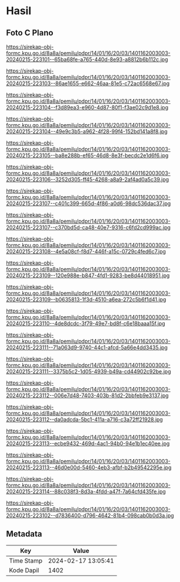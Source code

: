 # Hasil

## Foto C Plano

https://sirekap-obj-formc.kpu.go.id/8a8a/pemilu/pdpr/14/01/16/20/03/1401162003003-20240215-223101--65ba68fe-a765-440d-8e93-a8812b6b112c.jpg

https://sirekap-obj-formc.kpu.go.id/8a8a/pemilu/pdpr/14/01/16/20/03/1401162003003-20240215-223103--86ae1655-e662-46aa-81e5-c72ac6568e67.jpg

https://sirekap-obj-formc.kpu.go.id/8a8a/pemilu/pdpr/14/01/16/20/03/1401162003003-20240215-223104--f3d89ea3-e960-4d87-80f1-f3ae02c9d1e8.jpg

https://sirekap-obj-formc.kpu.go.id/8a8a/pemilu/pdpr/14/01/16/20/03/1401162003003-20240215-223104--49e9c3b5-a962-4f28-99f4-152bd141a8f8.jpg

https://sirekap-obj-formc.kpu.go.id/8a8a/pemilu/pdpr/14/01/16/20/03/1401162003003-20240215-223105--ba8e288b-ef65-46d8-8e3f-becdc2e1d6f6.jpg

https://sirekap-obj-formc.kpu.go.id/8a8a/pemilu/pdpr/14/01/16/20/03/1401162003003-20240215-223106--3252d305-ff45-4268-a8a9-2af4ad0a5c39.jpg

https://sirekap-obj-formc.kpu.go.id/8a8a/pemilu/pdpr/14/01/16/20/03/1401162003003-20240215-223107--c401c399-665d-4f86-a0d6-98dc536dac37.jpg

https://sirekap-obj-formc.kpu.go.id/8a8a/pemilu/pdpr/14/01/16/20/03/1401162003003-20240215-223107--c370bd5d-ca48-40e7-9316-c6fd2cd999ac.jpg

https://sirekap-obj-formc.kpu.go.id/8a8a/pemilu/pdpr/14/01/16/20/03/1401162003003-20240215-223108--4e5a08cf-f8d7-446f-a15c-0729c4fed6c7.jpg

https://sirekap-obj-formc.kpu.go.id/8a8a/pemilu/pdpr/14/01/16/20/03/1401162003003-20240215-223109--120e988e-b847-4fd1-9283-be8d44018951.jpg

https://sirekap-obj-formc.kpu.go.id/8a8a/pemilu/pdpr/14/01/16/20/03/1401162003003-20240215-223109--b0635813-1f3d-4510-a6ea-272c5b6f1d41.jpg

https://sirekap-obj-formc.kpu.go.id/8a8a/pemilu/pdpr/14/01/16/20/03/1401162003003-20240215-223110--4de8dcdc-3f79-49e7-bd8f-c6e18baaa15f.jpg

https://sirekap-obj-formc.kpu.go.id/8a8a/pemilu/pdpr/14/01/16/20/03/1401162003003-20240215-223111--71a063d9-9740-44c1-afcd-5a66e4dd3435.jpg

https://sirekap-obj-formc.kpu.go.id/8a8a/pemilu/pdpr/14/01/16/20/03/1401162003003-20240215-223111--3375b5c2-1d05-4939-b49a-cd44902c92be.jpg

https://sirekap-obj-formc.kpu.go.id/8a8a/pemilu/pdpr/14/01/16/20/03/1401162003003-20240215-223112--006e7d48-7403-403b-81d2-2bbfeb9e3137.jpg

https://sirekap-obj-formc.kpu.go.id/8a8a/pemilu/pdpr/14/01/16/20/03/1401162003003-20240215-223112--da0adcda-5bc1-411a-a716-c3a72ff21928.jpg

https://sirekap-obj-formc.kpu.go.id/8a8a/pemilu/pdpr/14/01/16/20/03/1401162003003-20240215-223113--ecbe9432-469d-4ac1-94b0-94e1b1ec40ee.jpg

https://sirekap-obj-formc.kpu.go.id/8a8a/pemilu/pdpr/14/01/16/20/03/1401162003003-20240215-223113--46d0e00d-5460-4eb3-afbf-b2b49542295e.jpg

https://sirekap-obj-formc.kpu.go.id/8a8a/pemilu/pdpr/14/01/16/20/03/1401162003003-20240215-223114--88c038f3-8d3a-4fdd-a47f-7a64cfd435fe.jpg

https://sirekap-obj-formc.kpu.go.id/8a8a/pemilu/pdpr/14/01/16/20/03/1401162003003-20240215-223102--d7836400-d796-4642-81b4-098cab0b0d3a.jpg


## Metadata

| Key        | Value               |
| ---------- | ------------------- |
| Time Stamp | 2024-02-17 13:05:41 |
| Kode Dapil | 1402                |



